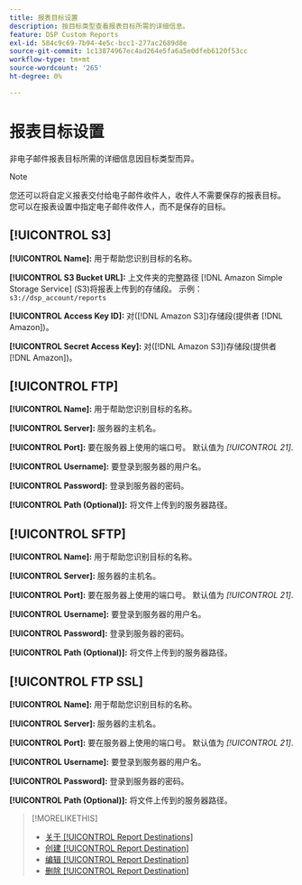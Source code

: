 ```yaml
---
title: 报表目标设置
description: 按目标类型查看报表目标所需的详细信息。
feature: DSP Custom Reports
exl-id: 584c9c69-7b94-4e5c-bcc1-277ac2689d8e
source-git-commit: 1c13874967ec4ad264e5fa6a5e0dfeb6120f53cc
workflow-type: tm+mt
source-wordcount: '265'
ht-degree: 0%

---
```


# 报表目标设置

非电子邮件报表目标所需的详细信息因目标类型而异。

>[!NOTE]
>
> 您还可以将自定义报表交付给电子邮件收件人，收件人不需要保存的报表目标。 您可以在报表设置中指定电子邮件收件人，而不是保存的目标。

## [!UICONTROL S3]

**[!UICONTROL Name]:** 用于帮助您识别目标的名称。

**[!UICONTROL S3 Bucket URL]:** 上文件夹的完整路径 [!DNL Amazon Simple Storage Service] (S3)将报表上传到的存储段。 示例： `s3://dsp_account/reports`

**[!UICONTROL Access Key ID]:** 对([!DNL Amazon S3])存储段(提供者 [!DNL Amazon])。

**[!UICONTROL Secret Access Key]:** 对([!DNL Amazon S3])存储段(提供者 [!DNL Amazon])。

## [!UICONTROL FTP]

**[!UICONTROL Name]:** 用于帮助您识别目标的名称。

**[!UICONTROL Server]:** 服务器的主机名。

**[!UICONTROL Port]:** 要在服务器上使用的端口号。 默认值为 *[!UICONTROL 21]*.

**[!UICONTROL Username]:** 要登录到服务器的用户名。

**[!UICONTROL Password]:** 登录到服务器的密码。

**[!UICONTROL Path (Optional)]:** 将文件上传到的服务器路径。

## [!UICONTROL SFTP]

**[!UICONTROL Name]:** 用于帮助您识别目标的名称。

**[!UICONTROL Server]:** 服务器的主机名。

**[!UICONTROL Port]:** 要在服务器上使用的端口号。 默认值为 *[!UICONTROL 21]*.

**[!UICONTROL Username]:** 要登录到服务器的用户名。

**[!UICONTROL Password]:** 登录到服务器的密码。

**[!UICONTROL Path (Optional)]:** 将文件上传到的服务器路径。

## [!UICONTROL FTP SSL]

**[!UICONTROL Name]:** 用于帮助您识别目标的名称。

**[!UICONTROL Server]:** 服务器的主机名。

**[!UICONTROL Port]:** 要在服务器上使用的端口号。 默认值为 *[!UICONTROL 21]*.

**[!UICONTROL Username]:** 要登录到服务器的用户名。

**[!UICONTROL Password]:** 登录到服务器的密码。

**[!UICONTROL Path (Optional)]:** 将文件上传到的服务器路径。

>[!MORELIKETHIS]
>
>* [关于 [!UICONTROL Report Destinations]](/help/dsp/reports/report-destinations/report-destination-about.md)
>* [创建 [!UICONTROL Report Destination]](/help/dsp/reports/report-destinations/report-destination-create.md)
>* [编辑 [!UICONTROL Report Destination]](/help/dsp/reports/report-destinations/report-destination-edit.md)
>* [删除 [!UICONTROL Report Destination]](/help/dsp/reports/report-destinations/report-destination-delete.md)

